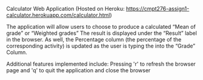 Calculator Web Application (Hosted on Heroku: https://cmpt276-assign1-calculator.herokuapp.com/calculator.html)

The application will allow users to choose to produce
a calculated “Mean of grade” or “Weighted grades”
The result is displayed under the “Result” label in the
browser. As well, the Percentage column 
(the percentage of the corresponding activity) is updated
as the user is typing the into the “Grade” Column.

Additional features implemented include:
Pressing 'r' to refresh the browser page
and 'q' to quit the application and close the browser 